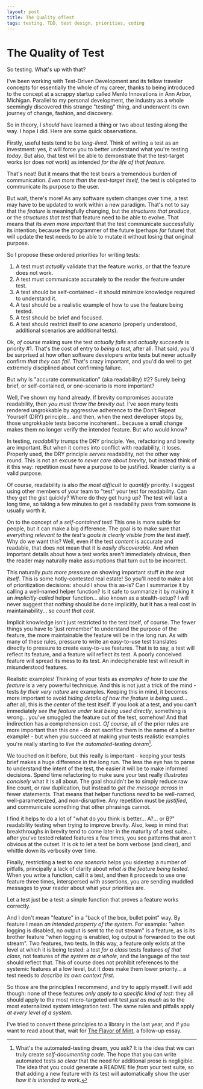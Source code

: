 ```yaml
---
layout: post
title: The Quality ofTest
tags: testing, TDD, test design, priorities, coding
---
```



The Quality of Test
===

So testing. What's up with that?

I've been working with Test-Driven Development and its fellow traveler concepts for essentially the whole of my career, thanks to being introduced to the concept at a scrappy startup called Menlo Innovations in Ann Arbor, Michigan. Parallel to my personal development, the industry as a whole seemingly discovered this strange "testing" thing, and underwent its own journey of change, fashion, and discovery.

So in theory, I *should* have learned a thing or two about testing along the way. I hope I did. Here are some quick observations.

Firstly, useful tests tend to be *long-lived*. Think of writing a test as an investment: yes, it will force you to better understand what you're testing *today*. But also, that test will be able to demonstrate that the test-target works (or does *not* work) as intended *for the life of that feature*.

That's neat! But it means that the test bears a tremendous burden of communication. *Even more than the test-target itself*, the test is obligated to communicate its purpose to the user.

But wait, there's more! As any software system changes over time, a test may have to be updated to work within a new paradigm. That's not to say that the *feature* is meaningfully changing, but the *structures that produce*, or the *structures that test* that feature need to be able to evolve. That means that its *even more important* that the test communicate successfully its intention; because the programmer of the future (perhaps *far* future) that will update the test needs to be able to mutate it without losing that original purpose.

So I propose these ordered priorities for writing tests:

1. A test must *actually* validate that the feature works, or that the feature does not work.
2. A test must communicate accurately to the reader the feature under test.
3. A test should be self-contained - it should minimize knowledge required to understand it.
4. A test should be a realistic example of how to use the feature being tested.
5. A test should be brief and focused.
6. A test should restrict itself to *one scenario* (properly understood, additional scenarios are additional tests).

Ok, *of course* making sure the test *actually fails* and *actually succeeds* is priority #1. That's the cost of entry to *being a test*, after all. That said, you'd be surprised at how often software developers write tests but never actually confirm *that they can fail*. That's crazy important, and you'd do well to get extremely disciplined about confirming failure.

But why is "accurate communication" (aka readability) #2? Surely being brief, or self-contained, or one-scenario is more important?

Well, I've shown my hand already. If brevity compromises accurate readability, then *you must throw the brevity out*. I've seen many tests rendered ungrokkable by aggressive adherence to the Don't Repeat Yourself (DRY) principle... and then, when the next developer stops by, those ungrokkable tests become incoherent... because a small change makes them no longer verify the intended feature. But who would know?

In testing, *readability* trumps the DRY principle. Yes, refactoring and brevity are important. But when it comes into conflict with readability, it loses. Properly used, the DRY principle *serves* readability, not the other way round. This is not an excuse to *never care about brevity*, but instead think of it this way: repetition *must* have a purpose to be justified. Reader clarity is a valid purpose.

Of course, readability is also *the most difficult to quantify* priority. I suggest using other members of your team to "test" your test for readability. Can they get the gist quickly? Where do they get hung up? The test will last a long time, so taking a few minutes to get a readability pass from someone is usually worth it.

On to the concept of a *self-contained* test! This one is more subtle for people, but it can make a big difference. The goal is to make sure that *everything relevant to the test's goals is clearly visible from the test itself*. Why do we want this? Well, even if the test *content* is accurate and readable, that does not mean that it is *easily discoverable*. And when important details about how a test works aren't immediately obvious, then the reader may naturally make assumptions that turn out to be incorrect.

This naturally *puts more pressure* on showing important stuff *in the test itself*. This is some hotly-contested real estate! So you'll need to make a lot of prioritization decisions: should I show this as-is? Can I summarize it by calling a well-named helper function? Is it safe to summarize it by making it an *implicitly-called* helper function... also known as a stealth-setup? I will never suggest that *nothing* should be done implicitly, but it has a real cost in maintainability... so *count that cost*.

Implicit knowledge isn't just restricted to the test itself, of course. The fewer things you have to 'just remember' to understand the purpose of the feature, the more maintainable the feature will be in the long run. As with many of these rules, pressure to write an easy-to-use test translates directly to pressure to create easy-to-use features. That is to say, a test will reflect its feature, and a feature will reflect its test. A poorly conceived feature will spread its mess to its test. An indecipherable test will result in misunderstood features.

Realistic examples! Thinking of your tests as *examples of how to use the feature* is a very powerful technique. And this is not just a trick of the mind - tests *by their very nature* are examples. Keeping this in mind, it becomes more important to avoid *hiding details of how the feature is being used*... after all, this is the *center* of the test itself. If you look at a test, and you can't immediately *see the feature under test being used directly*, something is wrong... you've smuggled the feature out of the test, somehow! And that indirection has a comprehension cost. *Of course*, all of the prior rules are more important than this one - do not sacrifice them in the name of a better example! - but when you succeed at making your tests realistic examples you're really starting to *live the automated-testing dream*[^1].

[^1]: What's the automated-testing dream, you ask? It is the idea that we can truly create *self-documenting code*. The hope that you can write automated tests *so clear* that the need for additional prose is negligible. The idea that you could generate a README file *from* your test suite, so that adding a new feature with its test will automatically show the user *how it is intended to work*.

We touched on it before, but this really is important - keeping your tests brief makes a huge difference in the long run. The less the eye has to parse to understand the intent of the test, the easier it will be to make informed decisions. Spend time refactoring to make sure your test really *illustrates concisely* what it is all about. The goal shouldn't be to simply reduce raw line count, or raw duplication, but instead to *get the message across* in fewer statements. That means that helper functions *need* to be well-named, well-parameterized, and non-disruptive. Any repetition must be *justified*, and communicate something that other phrasings cannot.

I find it helps to do a lot of "what do you think is better... A?... or B?" readability testing when trying to improve brevity. Also, keep in mind that breakthroughs in brevity tend to come later in the maturity of a test suite... after you've tested related features a few times, you see patterns that aren't obvious at the outset. It is ok to let a test be born verbose (and clear), and whittle down its verbosity over time.

Finally, restricting a test to *one scenario* helps you sidestep a number of pitfalls, principally a lack of clarity about *what is the feature being tested*. When you write a function, call it a test, and then it proceeds to use one feature three times, interspersed with assertions, you are sending muddled messages to your reader about what your priorities are.

Let a test just be a test: a simple function that proves a feature works correctly.

And I don't mean "feature" in a "back of the box, bullet point" way. By feature I mean *an intended property of the system*. For example: "when logging is disabled, no output is sent to the out stream" is a feature, as is its brother feature "when logging is enabled, log output is forwarded to the out stream". Two features, two tests. In this way, a feature only exists at the level at which it is being tested: a test *for a class* tests features *of that class*, not features of *the system as a whole*, and the language of the test should reflect that. This of course does not prohibit references to the systemic features at a low level, but it does make them lower priority... a test needs to *describe its own context first*.

So those are the principles I recommend, and try to apply myself. I will add though: none of these features *only apply to a specific kind of test*: they all should apply to the most micro-targeted unit test *just as much* as to the most externalized system integration test. The same rules and pitfalls apply *at every level of a system.*

I've tried to convert these principles to a library in the last year, and if you want to read about that, wait for [The Flavor of Mint](), a follow-up essay.
